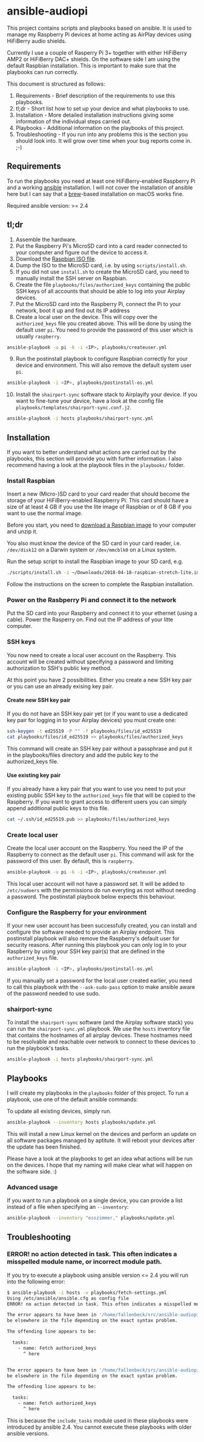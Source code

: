 # ansible-audiopi

This project contains scripts and playbooks based on ansible. It is used to manage my Raspberry Pi devices at home acting as AirPlay devices using HiFiBerry audio shields.

Currently I use a couple of Rasperry Pi 3+ together with either HiFiBerry AMP2 or HiFiBerry DAC+ shields. On the software side I am using the default Raspbian installation. This is important to make sure that the playbooks can run correctly.

This document is structured as follows:
1. Requirements - Brief description of the requirements to use this playbooks.
2. tl;dr - Short list how to set up your device and what playbooks to use.
3. Installation - More detailed installation instructions giving some information of the individual steps carried out.
4. Playbooks - Additional information on the playbooks of this project.
5. Troubleshooting - If you run into any problems this is the section you should look into. It will grow over time when your bug reports come in. ;-)



## Requirements
To run the playbooks you need at least one HiFiBerry-enabled Raspberry Pi and a working [ansible](https://www.ansible.com) installation. I will not cover the installation of ansible here but I can say that a [brew](https://brew.sh)-based installation on macOS works fine.

Required ansible version: >= 2.4



## tl;dr

1. Assemble the hardware.
2. Put the Raspberry Pi's MicroSD card into a card reader connected to your computer and figure out the device to access it.
3. Download the [Raspbian ISO file](https://www.raspberrypi.org/downloads/raspbian/).
4. Dump the ISO to the MicroSD card, i.e. by using `scripts/install.sh`.
5. If you did not use `install.sh` to create the MicroSD card, you need to manually install the SSH server on Raspbian.
6. Create the file `playbooks/files/authorized_keys` containing the public SSH keys of all accounts that should be able to log into your Airplay devices.
7. Put the MicroSD card into the Raspberry Pi, connect the Pi to your network, boot it up and find out its IP address
8. Create a local user on the device. This will copy over the `authorized_keys` file you created above. This will be done by using the default user `pi`. You need to provide the password of this user which is usually `raspberry`.
  ```sh
ansible-playbook -u pi -k -i <IP>, playbooks/createuser.yml
  ```

9. Run the postinstall playbook to configure Raspbian correctly for your device and environment. This will also remove the default system user `pi`.
  ```sh
ansible-playbook -i <IP>, playbooks/postinstall-os.yml
  ```

10. Install the `shairport-sync` software stack to Airplayify your device. If you want to fine-tune your device, have a look at the config file `playbooks/templates/shairport-sync.conf.j2`.
  ```sh
ansible-playbook -i hosts playbooks/shairport-sync.yml
  ```



## Installation

If you want to better understand what actions are carried out by the playbooks, this section will provide you with further information. I also recommend having a look at the playbook files in the `playbooks/` folder.

### Install Raspbian

Insert a new (Micro-)SD card to your card reader that should become the storage of your HiFiBerry-enabled Raspberry Pi. This card should have a size of at least 4 GB if you use the lite image of Raspbian or of 8 GB if you want to use the normal image.

Before you start, you need to [download a Raspbian image](https://www.raspberrypi.org/downloads/raspbian/) to your computer and unzip it.

You also must know the device of the SD card in your card reader, i.e. `/dev/disk12` on a Darwin system or `/dev/mmcblk0` on a Linux system.

Run the setup script to install the Raspbian image to your SD card, e.g.
 
```sh
./scripts/install.sh -i ~/Downloads/2018-04-18-raspbian-stretch-lite.img -d /dev/disk12
```

Follow the instructions on the screen to complete the Raspbian installation.


### Power on the Rasbperry Pi and connect it to the network

Put the SD card into your Raspberry and connect it to your ethernet (using a cable). Power the Rasperry on. Find out the IP address of your litte computer.


### SSH keys

You now need to create a local user account on the Raspberry. This account will be created without specifying a password and limiting authorization to SSH's public key method.

At this point you have 2 possibilities. Either you create a new SSH key pair or you can use an already exising key pair.

#### Create new SSH key pair

If you do not have an SSH key pair yet (or if you want to use a dedicated key pair for logging in to your Airplay devices) you must create one:

```sh
ssh-keygen -t ed25519 -P "" -f playbooks/files/id_ed25519
cat playbooks/files/id_ed25519 >> playbooks/files/authorized_keys
```

This command will create an SSH key pair without a passphrase and put it in the playbooks/files directory and add the public key to the authorized_keys file.

#### Use existing key pair

If you already have a key pair that you want to use you need to put your existing public SSH key to the `authorized_keys` file that will be copied to the Raspberry. If you want to grant access to different users you can simply append additional public keys to this file.

```sh
cat ~/.ssh/id_ed25519.pub >> playbooks/files/authorized_keys
```

### Create local user

Create the local user account on the Raspberry. You need the IP of the Raspberry to connect as the default user `pi`. This command will ask for the password of this user. By default, this is `raspberry`.

```sh
ansible-playbook -u pi -k -i <IP>, playbooks/createuser.yml
```

This local user account will not have a password set. It will be added to `/etc/sudoers` with the permissions do run everyting as root without needing a password. The postinstall playbook below expects this behaviour.


### Configure the Raspberry for your environment

If your new user account has been successfully created, you can install and configure the software needed to provide an Airplay endpoint. This postinstall playbook will also remove the Raspberry's default user for security reasons. After running this playbook you can only log in to your Raspberry by using your SSH key pair(s) that are defined in the `authorized_keys` file.

```sh
ansible-playbook -i <IP>, playbooks/postinstall-os.yml
```

If you manually set a password for the local user created earlier, you need to call this playbook with the `--ask-sudo-pass` option to make ansible aware of the password needed to use sudo.


### shairport-sync

To install the `shairport-sync` software (and the Airplay software stack) you can run the `shairport-sync.yml` playbook. We use the `hosts` inventory file that contains the hostnames of all airplay devices. These hostnames need to be resolvable and reachable over network to connect to these devices to run the playbook's tasks.

```sh
ansible-playbook -i hosts playbooks/shairport-sync.yml
```



## Playbooks
I will create my playbooks in the `playbooks` folder of this project. To run a playbook, use one of the default ansible commands:

To update all existing devices, simply run.
```sh 
ansible-playbook --inventory hosts playbooks/update.yml
```

This will install a new Linux kernel on the devices and perform an update on all software packages managed by aptitute. It will reboot your devices after the update has been finished.

Please have a look at the playbooks to get an idea what actions will be run on the devices. I hope that my naming will make clear what will happen on the software side. :)


### Advanced usage

If you want to run a playbook on a single device, you can provide a list instead of a file when specifying an `--inventory`:

```sh
ansible-playbook --inventory "esszimmer," playbooks/update.yml
```


## Troubleshooting

### ERROR! no action detected in task. This often indicates a misspelled module name, or incorrect module path.

If you try to execute a playbook using ansible version <= 2.4 you will run into the following error:
```sh
$ ansible-playbook -i hosts -v playbooks/fetch-settings.yml 
Using /etc/ansible/ansible.cfg as config file
ERROR! no action detected in task. This often indicates a misspelled module name, or incorrect module path.

The error appears to have been in '/home/fallenbeck/src/ansible-audiopi/playbooks/fetch-settings.yml': line 12, column 7, but may
be elsewhere in the file depending on the exact syntax problem.

The offending line appears to be:

  tasks:
    - name: Fetch authorized_keys
      ^ here


The error appears to have been in '/home/fallenbeck/src/ansible-audiopi/playbooks/fetch-settings.yml': line 12, column 7, but may
be elsewhere in the file depending on the exact syntax problem.

The offending line appears to be:

  tasks:
    - name: Fetch authorized_keys
      ^ here
```

This is because the `include_tasks` module used in these playbooks were introduced by ansible 2.4. You cannot execute these playbooks with older ansible versions.

